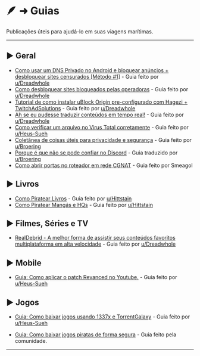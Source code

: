 # 🪶 ➜ Guias
Publicações úteis para ajudá-lo em suas viagens marítimas.

---

## ► Geral

- [Como usar um DNS Privado no Android e bloquear anúncios + desbloquear sites censurados [Método #1]](https://t.lemmy.dbzer0.com/post/lemmy.dbzer0.com/830795) -  Guia feito por [u/Dreadwhole](https://t.lemmy.dbzer0.com/u/Dreadwhole@lemmy.dbzer0.com)
- [Como desbloquear sites bloqueados pelas operadoras](https://t.lemmy.dbzer0.com/post/lemmy.dbzer0.com/146129) - Guia feito por [u/Dreadwhole](https://t.lemmy.dbzer0.com/u/Dreadwhole@lemmy.dbzer0.com)
- [Tutorial de como instalar uBlock Origin pre-configurado com Hagezi + TwitchAdSolutions](https://t.lemmy.dbzer0.com/post/lemmy.dbzer0.com/146206) - Guia feito por [u/Dreadwhole](https://t.lemmy.dbzer0.com/u/Dreadwhole@lemmy.dbzer0.com)
- [Ah se eu pudesse traduzir conteúdos em tempo real!](https://t.lemmy.dbzer0.com/post/lemmy.dbzer0.com/4186580) - Guia feito por [u/Dreadwhole](https://t.lemmy.dbzer0.com/u/Dreadwhole@lemmy.dbzer0.com)
- [Como verificar um arquivo no Virus Total corretamente](virustotal.md) - Guia feito por [u/Heus-Sueh](https://t.lemmy.dbzer0.com/u/Heus_Sueh@lemmy.dbzer0.com)
- [Coletânea de coisas úteis para privacidade e segurança](coletanea-uteis-privacidade-seguranca.md) - Guia feito por [u/Broering](https://t.lemmy.dbzer0.com/u/broering@lemmy.dbzer0.com)
- [Porque é que não se pode confiar no Discord](discord.md) - Guia traduzido por [u/Broering](https://t.lemmy.dbzer0.com/u/broering@lemmy.dbzer0.com)
- [Como abrir portas no roteador em rede CGNAT](cgnat-portas.md) - Guia feito por Smeagol

## ► Livros

- [Como Piratear Livros](https://t.lemmy.dbzer0.com/post/lemmy.dbzer0.com/1808349) - Guia feito por [u/Hittstain](https://www.reddit.com/user/Hittstain/)
- [Como Piratear Mangás e HQs](https://t.lemmy.dbzer0.com/post/lemmy.dbzer0.com/1923254) - Guia feito por [u/Hittstain](https://www.reddit.com/user/Hittstain/)

## ► Filmes, Séries e TV

- [RealDebrid - A melhor forma de assistir seus conteúdos favoritos multiplataforma em alta velocidade](https://t.lemmy.dbzer0.com/post/lemmy.dbzer0.com/1707503) - Guia feito por [u/Dreadwhole](https://t.lemmy.dbzer0.com/u/Dreadwhole@lemmy.dbzer0.com)

## ► Mobile

- [Guia: Como aplicar o patch Revanced no Youtube.](https://t.lemmy.dbzer0.com/post/lemmy.dbzer0.com/2897980) - Guia feito por [u/Heus-Sueh](https://t.lemmy.dbzer0.com/u/Heus_Sueh@lemmy.dbzer0.com)

## ► Jogos

- [Guia: Como baixar jogos usando 1337x e TorrentGalaxy](https://t.lemmy.dbzer0.com/post/lemmy.dbzer0.com/2903152) - Guia feito por [u/Heus-Sueh](https://t.lemmy.dbzer0.com/u/Heus_Sueh@lemmy.dbzer0.com)

- [Guia: Como baixar jogos piratas de forma segura](jogos-piratas.md) - Guia feito pela comunidade.

---